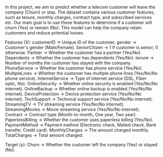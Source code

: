 In this project, we aim to predict whether a telecom customer will leave the company (Churn) or stay.
The dataset contains various customer features, such as tenure, monthly charges, contract type, and subscribed services etc.
Our main goal is to use these features to determine if a customer will churn (Yes) or remain (No).
This model can help the company retain customers and reduce potential losses.

Features (X):
    customerID → Unique ID of the customer.
    gender → Customer's gender (Male/Female).
    SeniorCitizen → 1 if customer is senior, 0 otherwise.
    Partner → Whether the customer has a partner (Yes/No).
    Dependents → Whether the customer has dependents (Yes/No).
    tenure → Number of months the customer has stayed with the company.
    PhoneService → Whether the customer has phone service (Yes/No).
    MultipleLines → Whether the customer has multiple phone lines (Yes/No/No phone service).
    InternetService → Type of internet service (DSL, Fiber optic, No).
    OnlineSecurity → Whether online security is enabled (Yes/No/No internet).
    OnlineBackup → Whether online backup is enabled (Yes/No/No internet).
    DeviceProtection → Device protection service (Yes/No/No internet).
    TechSupport → Technical support service (Yes/No/No internet).
    StreamingTV → TV streaming service (Yes/No/No internet).
    StreamingMovies → Movie streaming service (Yes/No/No internet).
    Contract → Contract type (Month-to-month, One year, Two year).
    PaperlessBilling → Whether the customer uses paperless billing (Yes/No).
    PaymentMethod → Payment method (Electronic check, Mailed check, Bank transfer, Credit card).
    MonthlyCharges → The amount charged monthly.
    TotalCharges → Total amount charged.

Target (y):
    Churn → Whether the customer left the company (Yes) or stayed (No).